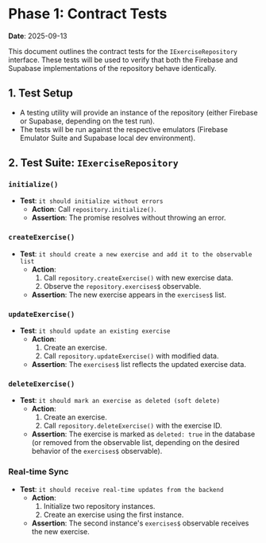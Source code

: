 # Phase 1: Contract Tests

**Date**: 2025-09-13

This document outlines the contract tests for the `IExerciseRepository` interface. These tests will be used to verify that both the Firebase and Supabase implementations of the repository behave identically.

## 1. Test Setup

- A testing utility will provide an instance of the repository (either Firebase or Supabase, depending on the test run).
- The tests will be run against the respective emulators (Firebase Emulator Suite and Supabase local dev environment).

## 2. Test Suite: `IExerciseRepository`

### `initialize()`
- **Test**: `it should initialize without errors`
  - **Action**: Call `repository.initialize()`.
  - **Assertion**: The promise resolves without throwing an error.

### `createExercise()`
- **Test**: `it should create a new exercise and add it to the observable list`
  - **Action**: 
    1. Call `repository.createExercise()` with new exercise data.
    2. Observe the `repository.exercises$` observable.
  - **Assertion**: The new exercise appears in the `exercises$` list.

### `updateExercise()`
- **Test**: `it should update an existing exercise`
  - **Action**: 
    1. Create an exercise.
    2. Call `repository.updateExercise()` with modified data.
  - **Assertion**: The `exercises$` list reflects the updated exercise data.

### `deleteExercise()`
- **Test**: `it should mark an exercise as deleted (soft delete)`
  - **Action**: 
    1. Create an exercise.
    2. Call `repository.deleteExercise()` with the exercise ID.
  - **Assertion**: The exercise is marked as `deleted: true` in the database (or removed from the observable list, depending on the desired behavior of the `exercises$` observable).

### Real-time Sync
- **Test**: `it should receive real-time updates from the backend`
  - **Action**: 
    1. Initialize two repository instances.
    2. Create an exercise using the first instance.
  - **Assertion**: The second instance's `exercises$` observable receives the new exercise.